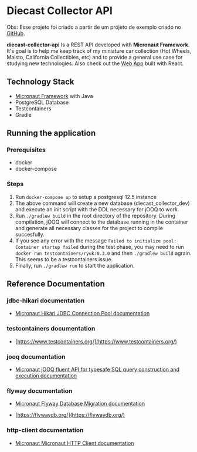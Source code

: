 # Diecast Collector API

Obs: Esse projeto foi criado a partir de um projeto de exemplo criado no [GitHub]((https://github.com/lbbedendo/diecast-collector-api)).

**diecast-collector-api** Is a REST API developed with **Micronaut Framework**. It's goal is to help me keep track of my miniature car collection (Hot Wheels, Maisto, California Collectibles, etc) and to provide a general use case for studying new technologies.
Also check out the [Web App](https://github.com/lbbedendo/diecast-collector-app) built with React.


## Technology Stack
- [Micronaut Framework](https://micronaut.io/) with Java
- PostgreSQL Database
- Testcontainers
- Gradle

## Running the application
### Prerequisites
- docker
- docker-compose
### Steps
1. Run `docker-compose up` to setup a postgresql 12.5 instance
2. The above command will create a new database (diecast_collector_dev) and execute an init script with the DDL necessary for jOOQ to work.
3. Run `./gradlew build` in the root directory of the repository. During compilation, jOOQ will connect to the database running in the container and generate all necessary classes for the project to compile succesfully.
4. If you see any error with the message `Failed to initialize pool: Container startup failed` during the test phase, you may need to run `docker run testcontainers/ryuk:0.3.0` and then `./gradlew build` agrain. This seems to be a testcontainers issue.
5. Finally, run `./gradlew run` to start the application.

## Reference Documentation

### jdbc-hikari documentation

- [Micronaut Hikari JDBC Connection Pool documentation](https://micronaut-projects.github.io/micronaut-sql/latest/guide/index.html#jdbc)

### testcontainers documentation

- [https://www.testcontainers.org/](https://www.testcontainers.org/)

### jooq documentation

- [Micronaut jOOQ fluent API for typesafe SQL query construction and execution documentation](https://micronaut-projects.github.io/micronaut-sql/latest/guide/index.html#jooq)

### flyway documentation

- [Micronaut Flyway Database Migration documentation](https://micronaut-projects.github.io/micronaut-flyway/latest/guide/index.html)

- [https://flywaydb.org/](https://flywaydb.org/)

### http-client documentation

- [Micronaut Micronaut HTTP Client documentation](https://docs.micronaut.io/latest/guide/index.html#httpClient)